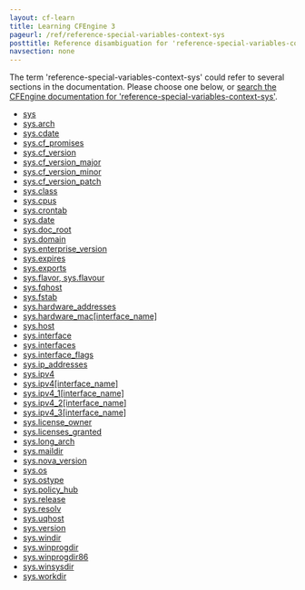```yaml
---
layout: cf-learn
title: Learning CFEngine 3
pageurl: /ref/reference-special-variables-context-sys
posttitle: Reference disambiguation for 'reference-special-variables-context-sys'
navsection: none
---
```


The term 'reference-special-variables-context-sys' could refer to several sections in the documentation. Please choose one below, or
[search the CFEngine documentation for 'reference-special-variables-context-sys'](http://cfengine.com/docs/3.5/search.html?q=reference-special-variables-context-sys).

- [sys](http://cfengine.com/docs/3.5/reference-special-variables-context-sys.html#sys)
- [sys.arch](http://cfengine.com/docs/3.5/reference-special-variables-context-sys.html#sys-arch)
- [sys.cdate](http://cfengine.com/docs/3.5/reference-special-variables-context-sys.html#sys-cdate)
- [sys.cf_promises](http://cfengine.com/docs/3.5/reference-special-variables-context-sys.html#sys-cf_promises)
- [sys.cf_version](http://cfengine.com/docs/3.5/reference-special-variables-context-sys.html#sys-cf_version)
- [sys.cf_version_major](http://cfengine.com/docs/3.5/reference-special-variables-context-sys.html#sys-cf_version_major)
- [sys.cf_version_minor](http://cfengine.com/docs/3.5/reference-special-variables-context-sys.html#sys-cf_version_minor)
- [sys.cf_version_patch](http://cfengine.com/docs/3.5/reference-special-variables-context-sys.html#sys-cf_version_patch)
- [sys.class](http://cfengine.com/docs/3.5/reference-special-variables-context-sys.html#sys-class)
- [sys.cpus](http://cfengine.com/docs/3.5/reference-special-variables-context-sys.html#sys-cpus)
- [sys.crontab](http://cfengine.com/docs/3.5/reference-special-variables-context-sys.html#sys-crontab)
- [sys.date](http://cfengine.com/docs/3.5/reference-special-variables-context-sys.html#sys-date)
- [sys.doc_root](http://cfengine.com/docs/3.5/reference-special-variables-context-sys.html#sys-doc_root)
- [sys.domain](http://cfengine.com/docs/3.5/reference-special-variables-context-sys.html#sys-domain)
- [sys.enterprise_version](http://cfengine.com/docs/3.5/reference-special-variables-context-sys.html#sys-enterprise_version)
- [sys.expires](http://cfengine.com/docs/3.5/reference-special-variables-context-sys.html#sys-expires)
- [sys.exports](http://cfengine.com/docs/3.5/reference-special-variables-context-sys.html#sys-exports)
- [sys.flavor, sys.flavour](http://cfengine.com/docs/3.5/reference-special-variables-context-sys.html#sys-flavor,-sys-flavour)
- [sys.fqhost](http://cfengine.com/docs/3.5/reference-special-variables-context-sys.html#sys-fqhost)
- [sys.fstab](http://cfengine.com/docs/3.5/reference-special-variables-context-sys.html#sys-fstab)
- [sys.hardware_addresses](http://cfengine.com/docs/3.5/reference-special-variables-context-sys.html#sys-hardware_addresses)
- [sys.hardware_mac\[interface_name\]](http://cfengine.com/docs/3.5/reference-special-variables-context-sys.html#sys-hardware_mac-interface_name)
- [sys.host](http://cfengine.com/docs/3.5/reference-special-variables-context-sys.html#sys-host)
- [sys.interface](http://cfengine.com/docs/3.5/reference-special-variables-context-sys.html#sys-interface)
- [sys.interfaces](http://cfengine.com/docs/3.5/reference-special-variables-context-sys.html#sys-interfaces)
- [sys.interface_flags](http://cfengine.com/docs/3.5/reference-special-variables-context-sys.html#sys-interface_flags)
- [sys.ip_addresses](http://cfengine.com/docs/3.5/reference-special-variables-context-sys.html#sys-ip_addresses)
- [sys.ipv4](http://cfengine.com/docs/3.5/reference-special-variables-context-sys.html#sys-ipv4)
- [sys.ipv4\[interface_name\]](http://cfengine.com/docs/3.5/reference-special-variables-context-sys.html#sys-ipv4-interface_name)
- [sys.ipv4_1\[interface_name\]](http://cfengine.com/docs/3.5/reference-special-variables-context-sys.html#sys-ipv4_1-interface_name)
- [sys.ipv4_2\[interface_name\]](http://cfengine.com/docs/3.5/reference-special-variables-context-sys.html#sys-ipv4_2-interface_name)
- [sys.ipv4_3\[interface_name\]](http://cfengine.com/docs/3.5/reference-special-variables-context-sys.html#sys-ipv4_3-interface_name)
- [sys.license_owner](http://cfengine.com/docs/3.5/reference-special-variables-context-sys.html#sys-license_owner)
- [sys.licenses_granted](http://cfengine.com/docs/3.5/reference-special-variables-context-sys.html#sys-licenses_granted)
- [sys.long_arch](http://cfengine.com/docs/3.5/reference-special-variables-context-sys.html#sys-long_arch)
- [sys.maildir](http://cfengine.com/docs/3.5/reference-special-variables-context-sys.html#sys-maildir)
- [sys.nova_version](http://cfengine.com/docs/3.5/reference-special-variables-context-sys.html#sys-nova_version)
- [sys.os](http://cfengine.com/docs/3.5/reference-special-variables-context-sys.html#sys-os)
- [sys.ostype](http://cfengine.com/docs/3.5/reference-special-variables-context-sys.html#sys-ostype)
- [sys.policy_hub](http://cfengine.com/docs/3.5/reference-special-variables-context-sys.html#sys-policy_hub)
- [sys.release](http://cfengine.com/docs/3.5/reference-special-variables-context-sys.html#sys-release)
- [sys.resolv](http://cfengine.com/docs/3.5/reference-special-variables-context-sys.html#sys-resolv)
- [sys.uqhost](http://cfengine.com/docs/3.5/reference-special-variables-context-sys.html#sys-uqhost)
- [sys.version](http://cfengine.com/docs/3.5/reference-special-variables-context-sys.html#sys-version)
- [sys.windir](http://cfengine.com/docs/3.5/reference-special-variables-context-sys.html#sys-windir)
- [sys.winprogdir](http://cfengine.com/docs/3.5/reference-special-variables-context-sys.html#sys-winprogdir)
- [sys.winprogdir86](http://cfengine.com/docs/3.5/reference-special-variables-context-sys.html#sys-winprogdir86)
- [sys.winsysdir](http://cfengine.com/docs/3.5/reference-special-variables-context-sys.html#sys-winsysdir)
- [sys.workdir](http://cfengine.com/docs/3.5/reference-special-variables-context-sys.html#sys-workdir)
